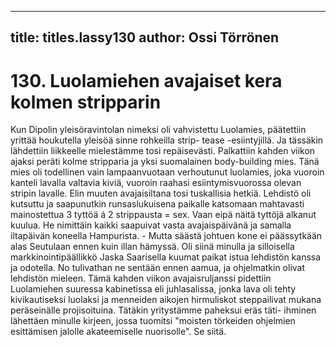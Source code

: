 
---

title: titles.lassy130
author: Ossi Törrönen
---


    
# 130. Luolamiehen avajaiset kera kolmen stripparin

Kun Dipolin yleisöravintolan nimeksi oli vahvistettu Luolamies, päätettiin yrittää houkutella yleisöä sinne rohkeilla strip-
tease -esiintyjillä. Ja tässäkin lähdettiin liikkeelle mielestämme tosi repäisevästi. Palkattiin kahden viikon ajaksi peräti kolme 
stripparia ja yksi suomalainen body-building mies. Tänä mies oli todellinen vain lampaanvuotaan verhoutunut luolamies, 
joka vuoroin kanteli lavalla valtavia kiviä, vuoroin raahasi esiintymisvuorossa olevan stripin lavalle. Elin muuten 
avajaisiltana tosi tuskallisia hetkiä. Lehdistö oli kutsuttu ja saapunutkin runsaslukuisena paikalle katsomaan mahtavasti 
mainostettua 3 tyttöä á 2 strippausta = sex. Vaan eipä näitä tyttöjä alkanut kuulua. He nimittäin kaikki saapuivat vasta 
avajaispäivänä ja samalla iltapäivän koneella Hampurista. - Mutta säästä johtuen kone ei päässytkään alas Seutulaan ennen 
kuin illan hämyssä. Oli siinä minulla ja silloisella markkinointipäällikkö Jaska Saarisella kuumat paikat istua lehdistön kanssa 
ja odotella. No tulivathan ne sentään ennen aamua, ja ohjelmatkin olivat lehdistön mieleen. Tämä kahden viikon 
avajaisruljanssi pidettiin Luolamiehen suuressa kabinetissa eli juhlasalissa, jonka lava oli tehty kivikautiseksi luolaksi ja 
menneiden aikojen hirmuliskot steppailivat mukana peräseinälle projisoituina. Tätäkin yritystämme paheksui eräs täti-
ihminen lähettäen minulle kirjeen, jossa tuomitsi "moisten törkeiden ohjelmien esittämisen jalolle akateemiselle nuorisolle". 
Se siitä.

